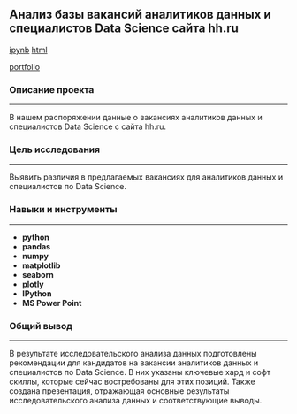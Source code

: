 ## Анализ базы вакансий аналитиков данных и специалистов Data Science сайта hh.ru
[ipynb](https://github.com/Ravil-1989/portfolio/blob/main/analysis_vacancies/analysis_vacancies.ipynb)
[html](https://ravil-1989.github.io/portfolio/analysis_vacancies/analysis_vacancies.html)

[portfolio](https://github.com/Ravil-1989/portfolio)

### Описание проекта
---
В нашем распоряжении данные о вакансиях аналитиков данных и специалистов Data Science с сайта hh.ru.

### Цель исследования
---
Выявить различия в предлагаемых вакансиях для аналитиков данных и специалистов по Data Science.
 
### Навыки и инструменты
---

- **python**
- **pandas**
- **numpy**
- **matplotlib**
- **seaborn**
- **plotly**
- **IPython**
- **MS Power Point**

### Общий вывод
---
В результате исследовательского анализа данных подготовлены рекомендации для кандидатов на вакансии аналитиков данных и специалистов по Data Science. В них указаны ключевые хард и софт скиллы, которые сейчас востребованы для этих позиций. Также создана презентация, отражающая основные результаты исследовательского анализа данных и соответствующие выводы.
